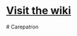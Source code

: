 # [Visit the wiki](https://github.com/Carepatron/Carepatron-Test-Full/wiki)
#   C a r e p a t r o n  
 